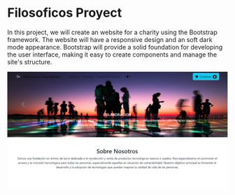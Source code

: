
# Filosoficos Proyect

In this project, we will create an  website for a charity using the Bootstrap framework. The website will have a responsive design and an soft dark mode appearance. Bootstrap will provide a solid foundation for developing the user interface, making it easy to create components and manage the site's structure.

![Captura de pantalla (80)](https://github.com/Filosoficos/Proyecto_Filosoficos/blob/master/img/proyect.png)

